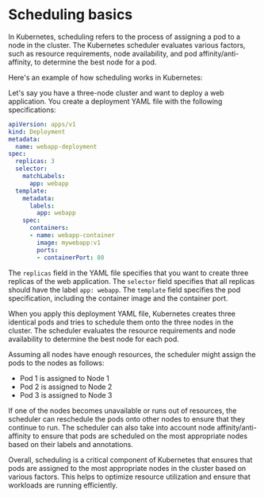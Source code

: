 # Scheduling basics
In Kubernetes, scheduling refers to the process of assigning a pod to a node in the cluster. The Kubernetes scheduler evaluates various factors, such as resource requirements, node availability, and pod affinity/anti-affinity, to determine the best node for a pod.

Here's an example of how scheduling works in Kubernetes:

Let's say you have a three-node cluster and want to deploy a web application. You create a deployment YAML file with the following specifications:

```yaml
apiVersion: apps/v1
kind: Deployment
metadata:
  name: webapp-deployment
spec:
  replicas: 3
  selector:
    matchLabels:
      app: webapp
  template:
    metadata:
      labels:
        app: webapp
    spec:
      containers:
      - name: webapp-container
        image: mywebapp:v1
        ports:
        - containerPort: 80
```
The `replicas` field in the YAML file specifies that you want to create three replicas of the web application. The `selector` field specifies that all replicas should have the label `app: webapp`. The `template` field specifies the pod specification, including the container image and the container port.

When you apply this deployment YAML file, Kubernetes creates three identical pods and tries to schedule them onto the three nodes in the cluster. The scheduler evaluates the resource requirements and node availability to determine the best node for each pod.

Assuming all nodes have enough resources, the scheduler might assign the pods to the nodes as follows:

* Pod 1 is assigned to Node 1
* Pod 2 is assigned to Node 2
* Pod 3 is assigned to Node 3

If one of the nodes becomes unavailable or runs out of resources, the scheduler can reschedule the pods onto other nodes to ensure that they continue to run. The scheduler can also take into account node affinity/anti-affinity to ensure that pods are scheduled on the most appropriate nodes based on their labels and annotations.

Overall, scheduling is a critical component of Kubernetes that ensures that pods are assigned to the most appropriate nodes in the cluster based on various factors. This helps to optimize resource utilization and ensure that workloads are running efficiently.